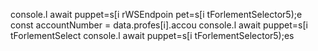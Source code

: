 console.l await puppet=s[i rWSEndpoin
pet=s[i tForlementSelector5);e
        const accountNumber = data.profes[i].accou
console.l await puppet=s[i tForlementSelect
console.l await puppet=s[i tForlementSelector5);es 

